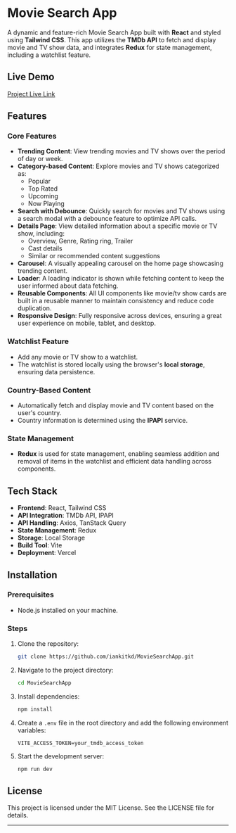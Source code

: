 # Movie Search App

A dynamic and feature-rich Movie Search App built with **React** and styled using **Tailwind CSS**. This app utilizes the **TMDb API** to fetch and display movie and TV show data, and integrates **Redux** for state management, including a watchlist feature.

## Live Demo
[Project Live Link](https://cine-pick.vercel.app/)

## Features

### Core Features
- **Trending Content**: View trending movies and TV shows over the period of day or week.
- **Category-based Content**: Explore movies and TV shows categorized as:
  - Popular
  - Top Rated
  - Upcoming
  - Now Playing
- **Search with Debounce**: Quickly search for movies and TV shows using a search modal with a debounce feature to optimize API calls.
- **Details Page**: View detailed information about a specific movie or TV show, including:
  - Overview, Genre, Rating ring, Trailer
  - Cast details
  - Similar or recommended content suggestions
- **Carousel**: A visually appealing carousel on the home page showcasing trending content.
- **Loader**: A loading indicator is shown while fetching content to keep the user informed about data fetching.
- **Reusable Components**: All UI components like movie/tv show cards are built in a reusable manner to maintain consistency and reduce code duplication.
- **Responsive Design**: Fully responsive across devices, ensuring a great user experience on mobile, tablet, and desktop.

### Watchlist Feature
- Add any movie or TV show to a watchlist.
- The watchlist is stored locally using the browser's **local storage**, ensuring data persistence.

### Country-Based Content
- Automatically fetch and display movie and TV content based on the user's country.
- Country information is determined using the **IPAPI** service.

### State Management
- **Redux** is used for state management, enabling seamless addition and removal of items in the watchlist and efficient data handling across components.

## Tech Stack
- **Frontend**: React, Tailwind CSS
- **API Integration**: TMDb API, IPAPI
- **API Handling**: Axios, TanStack Query
- **State Management**: Redux
- **Storage**: Local Storage
- **Build Tool**: Vite
- **Deployment**: Vercel

## Installation

### Prerequisites
- Node.js installed on your machine.

### Steps
1. Clone the repository:
   ```bash
   git clone https://github.com/iankitkd/MovieSearchApp.git
   ```
2. Navigate to the project directory:
   ```bash
   cd MovieSearchApp
   ```
3. Install dependencies:
   ```bash
   npm install
   ```
4. Create a `.env` file in the root directory and add the following environment variables:
   ```env
   VITE_ACCESS_TOKEN=your_tmdb_access_token
   ```
5. Start the development server:
   ```bash
   npm run dev
   ```


## License
This project is licensed under the MIT License. See the LICENSE file for details.

---